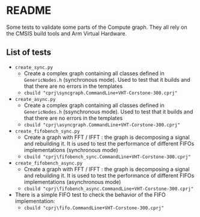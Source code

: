 # README

Some tests to validate some parts of the Compute graph. They all rely on the CMSIS build tools and Arm Virtual Hardware.

## List of tests

* `create_sync.py`
  * Create a complex graph containing all classes defined in `GenericNodes.h` (synchronous mode). Used to test that it builds and that there are no errors in the templates
  * `cbuild "cprj\syncgraph.CommandLine+VHT-Corstone-300.cprj" `
* `create_async.py`
  * Create a complex graph containing all classes defined in `GenericNodes.h` (ssynchronous mode). Used to test that it builds and that there are no errors in the templates
  * `cbuild "cprj\asyncgraph.CommandLine+VHT-Corstone-300.cprj" `
* `create_fifobench_sync.py`
  * Create a graph with FFT / IFFT : the graph is decomposing a signal and rebuilding it. It is used to test the performance of different FIFOs implementations (synchronous mode)
  * `cbuild "cprj\fifobench_sync.CommandLine+VHT-Corstone-300.cprj"`
* `create_fifobench_async.py`
  * Create a graph with FFT / IFFT : the graph is decomposing a signal and rebuilding it. It is used to test the performance of different FIFOs implementations (asynchronous mode)
  * `cbuild "cprj\fifobench_async.CommandLine+VHT-Corstone-300.cprj"`
* There is a simple FIFO test to check the behavior of the FIFO implementation:
  * `cbuild "cprj\fifo.CommandLine+VHT-Corstone-300.cprj" `